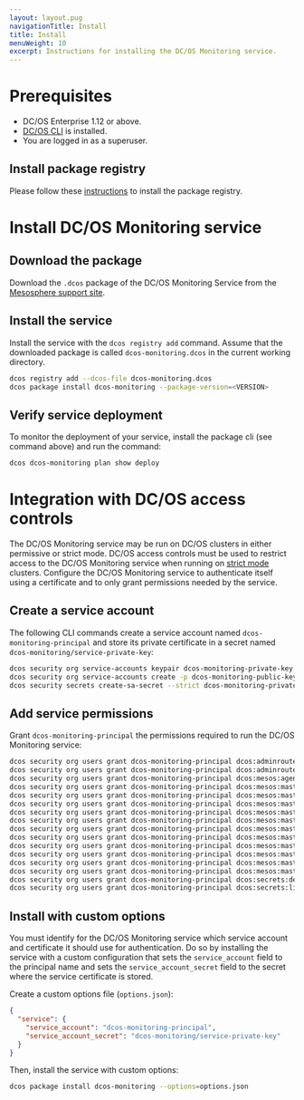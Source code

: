 ```yaml
---
layout: layout.pug
navigationTitle: Install
title: Install
menuWeight: 10
excerpt: Instructions for installing the DC/OS Monitoring service.
---
```


# Prerequisites

- DC/OS Enterprise 1.12 or above.
- [DC/OS CLI](/latest/cli/install/) is installed.
- You are logged in as a superuser.

## Install package registry

Please follow these [instructions](https://docs.mesosphere.com/1.12/administering-clusters/repo/package-registry/quickstart/) to install the package registry.

# Install DC/OS Monitoring service

## Download the package

Download the `.dcos` package of the DC/OS Monitoring Service from the [Mesosphere support site](https://support.mesosphere.com/s/downloads).

## Install the service

Install the service with the `dcos registry add` command. Assume that the downloaded package is called `dcos-monitoring.dcos` in the current working directory.

```bash
dcos registry add --dcos-file dcos-monitoring.dcos
dcos package install dcos-monitoring --package-version=<VERSION>
```

## Verify service deployment

To monitor the deployment of your service, install the package cli (see command above) and run the command:

```bash
dcos dcos-monitoring plan show deploy
```

# Integration with DC/OS access controls

The DC/OS Monitoring service may be run on DC/OS clusters in either permissive or strict mode.
DC/OS access controls must be used to restrict access to the DC/OS Monitoring service when running on [strict mode](https://docs.mesosphere.com/latest/security/ent/#security-modes) clusters.
Configure the DC/OS Monitoring service to authenticate itself using a certificate and to only grant permissions needed by the service.

## Create a service account

The following CLI commands create a service account named `dcos-monitoring-principal` and store its private certificate in a secret named `dcos-monitoring/service-private-key`:

```bash
dcos security org service-accounts keypair dcos-monitoring-private-key.pem dcos-monitoring-public-key.pem
dcos security org service-accounts create -p dcos-monitoring-public-key.pem -d "DC/OS Monitoring service account" dcos-monitoring-principal
dcos security secrets create-sa-secret --strict dcos-monitoring-private-key.pem dcos-monitoring-principal dcos-monitoring/service-private-key
```

## Add service permissions

Grant `dcos-monitoring-principal` the permissions required to run the DC/OS Monitoring service:

```bash
dcos security org users grant dcos-monitoring-principal dcos:adminrouter:ops:ca:rw full
dcos security org users grant dcos-monitoring-principal dcos:adminrouter:ops:ca:ro full
dcos security org users grant dcos-monitoring-principal dcos:mesos:agent:framework:role:slave_public read
dcos security org users grant dcos-monitoring-principal dcos:mesos:master:framework:role:dcos-monitoring-role create
dcos security org users grant dcos-monitoring-principal dcos:mesos:master:framework:role:slave_public read
dcos security org users grant dcos-monitoring-principal dcos:mesos:master:framework:role:slave_public/dcos-monitoring-role read
dcos security org users grant dcos-monitoring-principal dcos:mesos:master:framework:role:slave_public/dcos-monitoring-role create
dcos security org users grant dcos-monitoring-principal dcos:mesos:master:reservation:principal:dcos-monitoring-principal delete
dcos security org users grant dcos-monitoring-principal dcos:mesos:master:reservation:role:dcos-monitoring-role create
dcos security org users grant dcos-monitoring-principal dcos:mesos:master:reservation:role:slave_public/dcos-monitoring-role create
dcos security org users grant dcos-monitoring-principal dcos:mesos:master:task:user:nobody create
dcos security org users grant dcos-monitoring-principal dcos:mesos:master:volume:principal:dcos-monitoring-principal delete
dcos security org users grant dcos-monitoring-principal dcos:mesos:master:volume:role:dcos-monitoring-role create
dcos security org users grant dcos-monitoring-principal dcos:mesos:master:volume:role:slave_public/dcos-monitoring-role create
dcos security org users grant dcos-monitoring-principal dcos:secrets:default:/dcos-monitoring/\* full
dcos security org users grant dcos-monitoring-principal dcos:secrets:list:default:/dcos-monitoring read
```

## Install with custom options

You must identify for the DC/OS Monitoring service which service account and certificate it should use for authentication. Do so by installing the service with a custom configuration that sets the `service_account` field to the principal name and sets the `service_account_secret` field to the secret where the service certificate is stored.

Create a custom options file (`options.json`):

```json
{
  "service": {
    "service_account": "dcos-monitoring-principal",
    "service_account_secret": "dcos-monitoring/service-private-key"
  }
}
```

Then, install the service with custom options:

```bash
dcos package install dcos-monitoring --options=options.json
```
